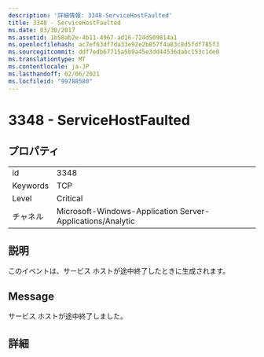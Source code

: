 ```yaml
---
description: '詳細情報: 3348-ServiceHostFaulted'
title: 3348 - ServiceHostFaulted
ms.date: 03/30/2017
ms.assetid: 1b58ab2e-4b11-4967-ad16-724d509814a1
ms.openlocfilehash: ac7ef63df7da33e92e2b857f4a83c8d5fdf785f3
ms.sourcegitcommit: ddf7edb67715a5b9a45e3dd44536dabc153c1de0
ms.translationtype: MT
ms.contentlocale: ja-JP
ms.lasthandoff: 02/06/2021
ms.locfileid: "99788580"
---
```

# <a name="3348---servicehostfaulted"></a>3348 - ServiceHostFaulted

## <a name="properties"></a>プロパティ  
  
|||  
|-|-|  
|id|3348|  
|Keywords|TCP|  
|Level|Critical|  
|チャネル|Microsoft-Windows-Application Server-Applications/Analytic|  
  
## <a name="description"></a>説明  

 このイベントは、サービス ホストが途中終了したときに生成されます。  
  
## <a name="message"></a>Message  

 サービス ホストが途中終了しました。  
  
## <a name="details"></a>詳細
